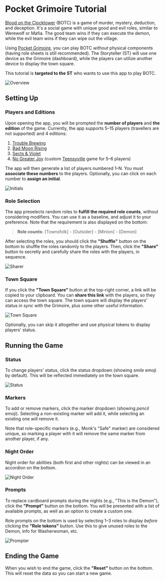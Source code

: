 <!-- ghmd tutorial.md --embed-css --dark -->

# Pocket Grimoire Tutorial

[Blood on the Clocktower](https://bloodontheclocktower.com/) (BOTC) is a game of murder, mystery, deduction, and deception. It's a social game with unique good and evil roles, similar to Werewolf or Mafia. The good team wins if they can execute the demon, while the evil team wins if they can wipe out the village.

Using [Pocket Grimoire](https://botc.kvn.ovh), you can play BOTC _without_ physical components (having role sheets is still recommended). The Storyteller (ST) will use one device as the Grimoire (dashboard), while the players can utilize another device to display the town square.

This tutorial is **targeted to the ST** who wants to use this app to play BOTC.

![Overview](tutorial-overview.jpg)

## Setting Up

### Players and Editions

Upon opening the app, you will be prompted the **number of players** and **the edition** of the game. Currently, the app supports 5–15 players (travellers are not supported) and 4 editions:

1. [Trouble Brewing](https://botc.kvn.ovh/files/tb.pdf)
2. [Bad Moon Rising](https://botc.kvn.ovh/files/bmr.pdf)
3. [Sects & Violet](https://botc.kvn.ovh/files/sv.pdf)
4. [No Greater Joy](https://botc.kvn.ovh/files/ngj.pdf) (custom [Teensyville](https://wiki.bloodontheclocktower.com/Teensyville) game for 5–6 players)

The app will then generate a list of players numbered 1–N. You must **associate these numbers** to the players. Optionally, you can click on each number to **assign an initial**.

![Initials](tutorial-initials.jpg)

### Role Selection

The app preselects random roles to **fulfill the required role counts**, without considering modifiers. You can use it as a baseline, and adjust it to your preference. Note that the requirement is also displayed on the bottom:

> **Role counts**: [Townsfolk] - [Outsider] - [Minion] - [Demon]

After selecting the roles, you should click the **"Shuffle"** button on the bottom to shuffle the roles randomly to the players. Then, click the **"Share"** button to secretly and carefully share the roles with the players, in sequence.

![Sharer](tutorial-sharer.jpg)

### Town Square

If you click the **"Town Square"** button at the top-right corner, a link will be copied to your clipboard. You can **share this link** with the players, so they can access the town square. The town square will display the players' status _in sync_ with the Grimoire, plus some other useful information.

![Town Square](tutorial-townsquare.jpg)

Optionally, you can skip it altogether and use physical tokens to display players' status.

## Running the Game

### Status

To change players' status, click the status dropdown (showing _smile_ emoji by default). This will be reflected immediately on the town square.

![Status](tutorial-status.jpg)

### Markers

To add or remove markers, click the marker dropdown (showing _pencil_ emoji). Selecting a non-existing marker will add it, while selecting an existing one will remove it.

Note that role-specific markers (e.g., Monk's "Safe" marker) are considered unique, so marking a player with it will remove the same marker from another player, if any.

### Night Order

Night order for abilities (both first and other nights) can be viewed in an accordion on the bottom.

![Night Order](tutorial-nightorder.jpg)

### Prompts

To replace cardboard prompts during the nights (e.g., "This is the Demon"), click the **"Prompt"** button on the bottom. You will be presented with a list of available prompts, as well as an option to create a custom one.

Role prompts on the bottom is used by selecting 1–3 roles to display _before_ clicking the **"Role tokens"** button. Use this to give unused roles to the Demon, info for Washerwoman, etc.

![Prompter](tutorial-prompter.jpg)

## Ending the Game

When you wish to end the game, click the **"Reset"** button on the bottom. This will reset the data so you can start a new game.
